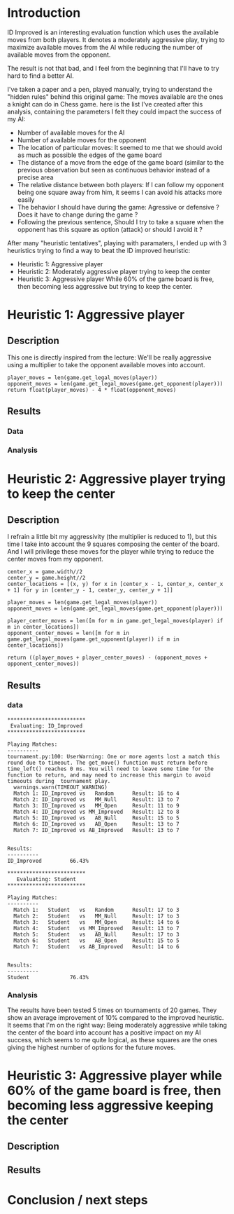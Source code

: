 # Introduction
ID Improved is an interesting evaluation function which uses the available moves from both players. 
It denotes a moderately aggressive play, trying to maximize available moves from the AI while reducing the number of available moves from the opponent.

The result is not that bad, and I feel from the beginning that I'll have to try hard to find a better AI.

I've taken a paper and a pen, played manually, trying to understand the "hidden rules" behind this original game: The moves available are the ones a knight can do in Chess game.
here is the list I've created after this analysis, containing the parameters I felt they could impact the success of my AI:

- Number of available moves for the AI
- Number of available moves for the opponent
- The location of particular moves: It seemed to me that we should avoid as much as possible the edges of the game board
- The distance of a move from the edge of the game board (similar to the previous observation but seen as continuous behavior instead of a precise area
- The relative distance between both players: If I can follow my opponent being one square away from him, it seems I can avoid his attacks more easily
- The behavior I should have during the game: Agressive or defensive ? Does it have to change during the game ?
- Following the previous sentence, Should I try to take a square when the opponent has this square as option (attack) or should I avoid it ?

After many "heuristic tentatives", playing with paramaters, I ended up with 3 heuristics trying to find a way to beat the ID improved heuristic:
- Heuristic 1: Aggressive player
- Heuristic 2: Moderately aggressive player trying to keep the center
- Heuristic 3: Aggressive player While 60% of the game board is free, then becoming less aggressive but trying to keep the center.


# Heuristic 1: Aggressive player
## Description
This one is directly inspired from the lecture: We'll be really aggressive using a multiplier to take the opponent available moves into account.
```
player_moves = len(game.get_legal_moves(player))
opponent_moves = len(game.get_legal_moves(game.get_opponent(player)))
return float(player_moves) - 4 * float(opponent_moves)
```
## Results
### Data

### Analysis


# Heuristic 2: Aggressive player trying to keep the center
## Description
I refrain a little bit my aggressivity (the multiplier is reduced to 1), but this time I take into account the 9 squares composing the center of the board. And I will privilege these moves for the player while trying to reduce the center moves from my opponent.

```
center_x = game.width//2
center_y = game.height//2
center_locations = [(x, y) for x in [center_x - 1, center_x, center_x + 1] for y in [center_y - 1, center_y, center_y + 1]]

player_moves = len(game.get_legal_moves(player))
opponent_moves = len(game.get_legal_moves(game.get_opponent(player)))

player_center_moves = len([m for m in game.get_legal_moves(player) if m in center_locations])
opponent_center_moves = len([m for m in game.get_legal_moves(game.get_opponent(player)) if m in center_locations])

return ((player_moves + player_center_moves) - (opponent_moves + opponent_center_moves))
```

## Results
### data
```
*************************
 Evaluating: ID_Improved 
*************************

Playing Matches:
----------
tournament.py:100: UserWarning: One or more agents lost a match this round due to timeout. The get_move() function must return before time_left() reaches 0 ms. You will need to leave some time for the function to return, and may need to increase this margin to avoid timeouts during  tournament play.
  warnings.warn(TIMEOUT_WARNING)
  Match 1: ID_Improved vs   Random    	Result: 16 to 4
  Match 2: ID_Improved vs   MM_Null   	Result: 13 to 7
  Match 3: ID_Improved vs   MM_Open   	Result: 11 to 9
  Match 4: ID_Improved vs MM_Improved 	Result: 12 to 8
  Match 5: ID_Improved vs   AB_Null   	Result: 15 to 5
  Match 6: ID_Improved vs   AB_Open   	Result: 13 to 7
  Match 7: ID_Improved vs AB_Improved 	Result: 13 to 7


Results:
----------
ID_Improved         66.43%

*************************
   Evaluating: Student   
*************************

Playing Matches:
----------
  Match 1:   Student   vs   Random    	Result: 17 to 3
  Match 2:   Student   vs   MM_Null   	Result: 17 to 3
  Match 3:   Student   vs   MM_Open   	Result: 14 to 6
  Match 4:   Student   vs MM_Improved 	Result: 13 to 7
  Match 5:   Student   vs   AB_Null   	Result: 17 to 3
  Match 6:   Student   vs   AB_Open   	Result: 15 to 5
  Match 7:   Student   vs AB_Improved 	Result: 14 to 6


Results:
----------
Student             76.43%
```
### Analysis
The results have been tested 5 times on tournaments of 20 games. They show an average improvement of 10% compared to the improved heuristic. It seems that I'm on the right way: Being moderately aggressive while taking the center of the board into account has a positive impact on my AI success, which seems to me quite logical, as these squares are the ones giving the highest number of options for the future moves. 

# Heuristic 3: Aggressive player while 60% of the game board is free, then becoming less aggressive keeping the center
## Description

## Results

# Conclusion / next steps
